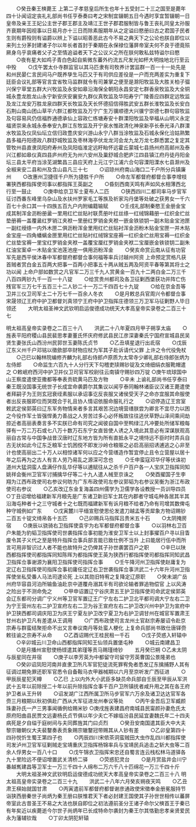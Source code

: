 <!-- { "loadSidebar": true } -->
　　○癸丑秦王樉薨王  上第二子孝慈皇后所生也年十五受封二十三之国至是薨年四十讣闻诏定丧礼礼部尚书任亨泰奏曰考之宋制宜辍朝五日今遇时享宜暂辍朝一日  皇帝及亲王王妃公主世子郡王郡主及靖江王世子郡君服制皆与鲁王丧礼同皇太孙服齐衰期年因视事以日易月亦十三日而除素服期年从之定谥曰愍册曰古之君国子民者生则有爵殁则有谥爵以辨上下谥以昭善恶此古今不易之典天下之公论也朕自即位以来列土分茅封建诸子尔以年长者首封于秦期在永保禄位藩屏帝室夫何不良于德竟殒厥身乌乎哀痛者父子之至情追谥者天下之公议义之所在朕何敢私兹特谥尔曰愍
　　○夜有星大如鸡子青白色起自紫微东蕃外约流五尺发光如杯大明烛地北行至云中殁
　　○戊午罢太仆寺群监官以其马匹隶有司牧养计罢监群一百一十一处先是和州民晏仁言民间马户既养孳生马匹又于有司供应差役是一户而充两差实为重复下廷臣会议礼部等官言宜省牧马监群就令有司兼掌之便至是滁阳牧监及大胜关柏子骝兴保宁草堂五群大兴牧监及永安如皋沿海保全朝阳永昌安定七群香泉牧监及大全铜城永豊龙胜龙山永宁新安庆安襄安九群仪真牧监及华阳寿宁广陵善应四群定远牧监及龙江龙安万胜龙泉四群天长牧监及天长怀德招信得胜武安五群长淮牧监及长安白石荆山南山团山草平六群江都牧监及万宁广生万骥顺德大兴骥宁崇德七群句容牧监及句容易风仍信福胙通德承仙上容政仁练塘寿安十群溧阳牧监及举福从山明义永定福贤崇来永城永泰奉安九群江东牧监及开宁泉水惟政清化神泉新亭长泰光泽八群溧水牧监及仪凤仙坛立信归政豊庆安兴游山永宁八群当涂牧监及石城永保化洽姑熟繁昌多福丹阳德政八群舒城牧监及枣林海亭伏龙龙河会龙九龙万龙七群悉罢之复定其管牧州县直隶凤阳府寿州及凤阳临淮定远盱眙怀远霍丘蒙城七县扬州府高邮州及泰兴江都如皋仪真四县庐州府无为州六安州及巢舒城合肥庐江四县镇江府丹徒丹阳金坛三县太平府当涂芜湖繁昌三县应天府上元江宁江浦六合句容溧阳溧水七县滁州及全椒来安二县和州及含山县凡三十七
　　○诏琼州府南山海口二千户所分兵镇廉州
　　○改惠州卫捷径千户所为捷胜千户所
　　○命左军都督府都督佥事李增枝署狭西都指挥使司事以都指挥王英副之
　　○昏刻西南天鸣有声如风水相薄西北行至一鼓止
　　○庚申给京卫军士夏布人二匹
　　○狭西四川二都司率马步官军征讨西番东峰里乌杂山及水扶州罗家毛工等族及祈家沟丹堡等处破之获男女一千六百七十余口其一十四族五百九户内附编籍输赋
　　○壬戌礼部制秦愍王金册金宝成其制浑金沥粉册盝一里用红纻丝贴衬联贯册叶红丝绦一红绒锦藉册一红织金纻丝垫册褥一盖覆盝红罗销江夹袱一里册红罗销金夹袱一嵌金铁锁钥一副木贴金宝池匣一副红绶绦一内外木匣二俱沥粉浑金里用红纻丝贴衬浑金沥粉木贴金宝匣一并木贴金宝座一四角蟠螭金匣里用红纻丝贴衬红绒锦宝座褥一红织金纻丝用宝褥一红织金纻丝垫宝褥一里宝红罗销金夹袱一盖覆宝厘红罗销金夹袱二宝厘嵌金铁锁钥二副朱红油宝案卓一木贴金宝池莲池座一俱用沥粉浑金
　　○癸亥命赏云南从征有功官军先是西平侯沐春中军都督府都督佥事何福等率兵讨越州阿资  上命预定赏格凡获首贼者赏白金五百两大把事一百两小把事五十两从贼五两及阿资平春等第其将士之功以闻  上命户部如数赏之凡官军二万三千九人赏黄金一百九十二两白金二万三千八百四两钞九千一百一十八锭
　　○给赏贵州都司及各卫征剿西堡获功并阵亡伤残官军三万七千五百三十二人钞二十一万二千四百七十九锭
　　○给在京金吾等卫并三仪卫司军士二十万七千一百余人冬衣
　　○是月敕总兵官周兴令都督佥事宋晟领辽王府中护卫都督刘真领宁王府中护卫指挥庄德领三万卫军马征剿野人毕日领还
　　大明太祖圣神文武钦明启运俊德成功统天大孝高皇帝实录卷之二百三十七

明太祖高皇帝实录卷之二百三十八
　　洪武二十八年夏四月甲子朔享太庙
　　○旌表平阳府稷山县民裴思孝妻董氏怀庆府修武县民江彦深妻秦氏宁国府宣城县民吴贤生妻张氏山西汾州民郭世玉妻陈氏贞节
　　○乙丑填星退行出氐宿
　　○戊辰辽东义州千户邓铭以徵歛部卒财物应杖为军其子赴诉请代父罪  上许之令代役免杖
　　○己巳以翰林院编修齐麟为礼部右侍郎卢原质为太常寺少卿礼部右侍郎张炳为左侍郎
　　○命监生六百九十人分行天下勾稽吏牍赐钞锭及文绮细绢衣服靴帽遣之
○敕岷府西河中护卫并仪卫司官军校尉往云南镇守赐钞四万锭
○庚午琉球国中山王察度遣使亚撒都等奉表贡硫黄马匹及方物
　　○辛未  上谕礼部尚书任亨泰曰秦王既没国事无统世子长成宜命袭爵尔其集议以闻亨泰同翰林诸臣议汉诸王薨遣使者拜嗣子为王则玄冠衰绖素服以承诏事讫反丧服又诸侯受天子之命亦宜服其命服使者出反丧服即位而哭既合于礼且协人情诏依服命服礼行之
　　○诏停造辽王宫室敕武定侯郭英曰辽东军务物情来者多言其艰苦况边境营缮朕尝为卿言不宜尽力以困之今役作军士皆强悍勇力善战之人劳苦过多心必怀叛故往往逃伏草野山泽间乘间劫掠近者高丽表奏言多不实朕已命有司究之闻彼自国中至鸭绿江凡冲要处所储军粮每驿有一万二万石或七八万十数万石东宁女直皆使人诱之入境此其意必有深谋朕观高丽自古常与中国争战昔汉唐时辽东地方皆为所有直抵永平之境恃远不臣时时弄兵自古无状如此今辽东乏粮军士饥困傥不即发沙岭仓粮赈之必启高丽招诱逋逃之心非至计也使高丽出二十万人以相惊诸军何以应之今营缮造作暂宜停止且令立营屋以居十年之后再为之古人有言人劳乃易乱之源深可念也
　　○壬申蛮寇邓华仔等伏诛初道州大猛洞蛮人盘满仔作乱华仔等以逋赋往从之杀千户百户各一人宝庆卫指挥同知姚祥会衡州卫官军讨捕擒华仔等二十九人遣人械至京诛之
　　○癸酉擢国子生李翔为江西布政使司右参议何昉为广东布政使司左参议郭韬为右参议吴衡为浙江布政使司右参议
　　○乙亥改辽东金复海盖四州儒学为卫儒学各设教授一员训导四员
○丁丑诏增给福建新军月粮先是广东诸卫新旧军士其在内郡者守城屯种各居其半其沿海屯种者十之三守城者十之七既而福建新军有诉月粮不给者乃命有司增其数俾屯种守城例如广东
　　○戊寅麓川平缅宣慰使思伦发遣刀越孟等贡犀象方物诏赐钞二百五十锭文绮帛各十五匹
　　○己卯赐兵马指挥吕贵米五十石
　　○太阴掩房宿
　　○庚辰以骁骑右卫指挥使袁宇为右军都督府都督佥事
　　○以羽林右卫百户朱能为豹韬卫指挥使司世袭指挥佥事初能为淮安卫军士以上封事擢百户寻以目眚废令其子义代之至是特升指挥佥事兵部言能已致仕例不当升  上曰能居行伍中而所言可用非智识过人者不能也故特升之仍俾其子孙世袭罢百户之职
　　○辛巳以陕西都指挥使司都指挥同知陈晖为都指挥使王英为狭西行都指挥使司都指挥同知武昌卫指挥佥事谢源为襄阳卫指挥使司指挥佥事
　　○壬午降河州卫指挥使赵庸复为定辽右卫指挥使司指挥佥事初庸任定辽右卫世袭指挥佥事洪武二十六年升河州卫指挥使坐私受番人马法司逮论死  上以其勋旧特宥之复降定辽原职
　　○癸未湖广岳州府华容县河泊所输鱼油赴京中道覆舟溺其半有司欲论输者罪追物偿官  上以风涛之险出于不测命免之
　　○甲申诏置辽宁谷庆肃五王护卫指挥使司命武定侯郭英会辽东都司分调广宁义州等卫官军置辽王广宁左右二护卫北平都司调大宁左右二卫为宁王营州左右二护卫宣府左右二卫为谷王宣府左右二护卫改兴州中护卫为宣府中护卫狭西都司调庆阳卫为庆王宁夏左护卫改宁夏卫为右护卫调甘州在城官军置肃王甘州右护卫凡有差遣从王调用
　　○广西布政使司言龙州土官赵宗寿屡诏令赴京宗寿与群蛮结聚拒命不出又言奉议南丹等处蛮人梗化  上复命兵部尚书致仕唐铎赍敕往谕之宗寿不从命
　　○乙酉诏赐代王桂民租一千石
　　○戊子荧惑入轩辕中
　　○辛卯城云川卫命山西都指挥同知王仙领兵置堡屯种
　　○城云南建昌卫
　　○是月播州宣慰使杨铿遣其弟瑾等贡马赐瑾绮钞
　　五月癸巳朔
○乙未太阴与辰星同在井宿
　　○庚子以李芳英为中都留守司留守芳英曹国公景隆弟也
　　○癸卯诏凤阳河南并直隶卫所凡军官犯徒流死罪宥免者悉发辽东擒捕野人其有征调过期免罪还职军官悉令自备鞍马衣甲器械期以六月至京听发广西征进
　　○甲辰辰星犯天樽
　　○乙巳  上以内外大小武臣多缺员命兵部自壬辰至甲辰从军洪武十五年以前除授二十年以前升除指挥佥事千百户卫所镇抚者咸升用之其在各王府护卫者从王升转
　　○诏发湖广江西所属卫所马步官军六万余及诸卫达达官军各赍三月粮期以秋初俱赴广西从大军征进龙州奉议等处
　　○丙午金吾后卫军臧颜珠妻孙氏一产三男事闻循例给赐米钞
○庚戌旌表建昌府南城县民甯颜孙妻危氏太原府阳曲县民贾文远妻杨氏贞节俱以年少夫亡不嫁临汾县民延宜妻魏氏年二十四夫病死是夕自缢于庭树间与夫同葬旌其门曰贞烈
　　○癸丑安南国遣其臣大中大夫黎宗辙朝仪大夫裴鑋奏表贡象赐宗辙鑋冠带赐其从人钞有差
　　○乙卯皇第四十四孙悦忻生蜀王第四子也
　　○丙辰四川宋侬茶洞蛮贼田大虫作乱四川都指挥使司发泸州卫官军征剿贼走宝靖重庆卫指挥杨锦率兵与宝靖民兵追击之斩大虫等二百余人俘男女一百八十口
　　○戊午锦衣卫指挥宋忠还自蜀言连云栈松林马道驿各九十里险远不便诏增置武关清桥二驿
　　○荧惑犯灵台
　　○是月赏盐井会川宁番越嶲建昌等卫军士一万三千四十人绵布二万六千八十匹绵花一万三千四十斤
　　大明太祖圣神文武钦明启运俊德成功统天大孝高皇帝实录卷之二百三十八
明太祖高皇帝实录卷之二百三十九
　　洪武二十八年六月癸亥朔夜天鸣
　　○乙丑肃王楧始就国甘肃
　　○丙寅遣前军都督府都督谢彦通政使宋徵奉金册冕服持节诣狭西册秦世子尚炳为秦王册曰朕惟君天下者必封建王国使其子孙世世相传以蕃屏帝室此古昔圣王不易之大法也朕自即位之初法遵前圣分王诸子命尔父樉首王于秦已有年矣近以疾薨逝今尔世子尚炳年已长成特命尔袭封为秦王尔其恪勤忠孝亲贤爱民永为藩辅钦哉
　　○丁卯太阴犯轩辕
